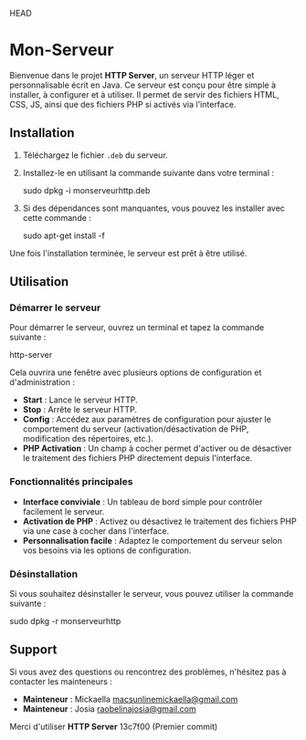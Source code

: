  HEAD
# Mon-Serveur

Bienvenue dans le projet **HTTP Server**, un serveur HTTP léger et personnalisable écrit en Java. Ce serveur est conçu pour être simple à installer, à configurer et à utiliser. Il permet de servir des fichiers HTML, CSS, JS, ainsi que des fichiers PHP si activés via l'interface.

## Installation

1. Téléchargez le fichier `.deb` du serveur.

2. Installez-le en utilisant la commande suivante dans votre terminal :

   sudo dpkg -i monserveurhttp.deb

3. Si des dépendances sont manquantes, vous pouvez les installer avec cette commande :

   sudo apt-get install -f

Une fois l'installation terminée, le serveur est prêt à être utilisé.

## Utilisation

### Démarrer le serveur

Pour démarrer le serveur, ouvrez un terminal et tapez la commande suivante :

http-server


Cela ouvrira une fenêtre avec plusieurs options de configuration et d'administration :

- **Start** : Lance le serveur HTTP.
- **Stop** : Arrête le serveur HTTP.
- **Config** : Accédez aux paramètres de configuration pour ajuster le comportement du serveur (activation/désactivation de PHP, modification des répertoires, etc.).
- **PHP Activation** : Un champ à cocher permet d'activer ou de désactiver le traitement des fichiers PHP directement depuis l'interface.

### Fonctionnalités principales

- **Interface conviviale** : Un tableau de bord simple pour contrôler facilement le serveur.
- **Activation de PHP** : Activez ou désactivez le traitement des fichiers PHP via une case à cocher dans l'interface.
- **Personnalisation facile** : Adaptez le comportement du serveur selon vos besoins via les options de configuration.
  
### Désinstallation

Si vous souhaitez désinstaller le serveur, vous pouvez utiliser la commande suivante :

sudo dpkg -r monserveurhttp

## Support

Si vous avez des questions ou rencontrez des problèmes, n'hésitez pas à contacter les mainteneurs :

- **Mainteneur** : Mickaella [macsunlinemickaella@gmail.com](mailto:macsunlinemickaella@gmail.com)
- **Mainteneur** : Josia [raobelinajosia@gmail.com](mailto:raobelinajosia@gmail.com)

Merci d'utiliser **HTTP Server** 
13c7f00 (Premier commit)
